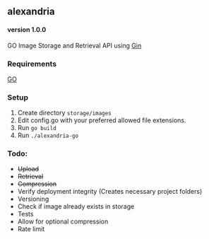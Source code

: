 ## alexandria
#### version 1.0.0
GO Image Storage and Retrieval API using [Gin](https://github.com/gin-gonic/gin)

### Requirements
[GO](https://www.php.net/)

### Setup
1. Create directory `storage/images`
2. Edit config.go with your preferred allowed file extensions.
3. Run `go build`
4. Run `./alexandria-go`

### Todo:
- ~~Upload~~
- ~~Retrieval~~
- ~~Compression~~
- Verify deployment integrity (Creates necessary project folders)
- Versioning
- Check if image already exists in storage
- Tests
- Allow for optional compression
- Rate limit

